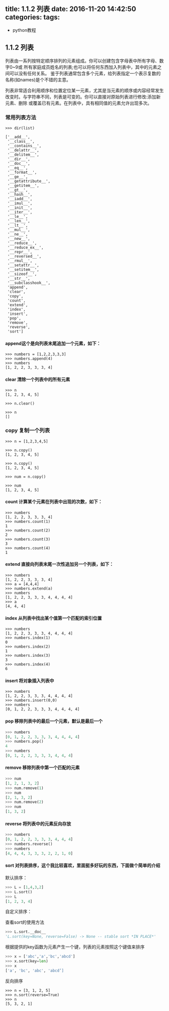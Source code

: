 title: 1.1.2 列表
date: 2016-11-20 14:42:50
categories:
tags:
---
  - python教程


## 1.1.2 列表

列表由一系列按特定顺序排列的元素组成。你可以创建包含字母表中所有字母、数字0~9或 所有家庭成员姓名的列表;也可以将任何东西加入列表中，其中的元素之间可以没有任何关系。 鉴于列表通常包含多个元素，给列表指定一个表示复数的名称(如names)是个不错的主意。

列表非常适合利用顺序和位置定位某一元素，尤其是当元素的顺序或内容经常发生改变时。与字符串不同，列表是可变的。你可以直接对原始列表进行修改:添加新元素、删除 或覆盖已有元素。在列表中，具有相同值的元素允许出现多次。
  
  
### 常用列表方法  

```
>>> dir(list)

['__add__',
 '__class__',
 '__contains__',
 '__delattr__',
 '__delitem__',
 '__dir__',
 '__doc__',
 '__eq__',
 '__format__',
 '__ge__',
 '__getattribute__',
 '__getitem__',
 '__gt__',
 '__hash__',
 '__iadd__',
 '__imul__',
 '__init__',
 '__iter__',
 '__le__',
 '__len__',
 '__lt__',
 '__mul__',
 '__ne__',
 '__new__',
 '__reduce__',
 '__reduce_ex__',
 '__repr__',
 '__reversed__',
 '__rmul__',
 '__setattr__',
 '__setitem__',
 '__sizeof__',
 '__str__',
 '__subclasshook__',
 'append',
 'clear',
 'copy',
 'count',
 'extend',
 'index',
 'insert',
 'pop',
 'remove',
 'reverse',
 'sort']
```

#### append这个是向列表末尾追加一个元素，如下：

```
>>> numbers = [1,2,2,3,3,3]
>>> numbers.append(4)
>>> numbers
[1, 2, 2, 3, 3, 3, 4]
```

#### clear 清除一个列表中的所有元素

```
>>> n
[1, 2, 3, 4, 5]

>>> n.clear()

>>> n
[]
```

### copy 复制一个列表

```
>>> n = [1,2,3,4,5]

>>> n.copy()
[1, 2, 3, 4, 5]

>>> n.copy()
[1, 2, 3, 4, 5]

>>> num = n.copy()

>>> num
[1, 2, 3, 4, 5]

```

#### count 计算某个元素在列表中出现的次数，如下：


```   
>>> numbers
[1, 2, 2, 3, 3, 3, 4]
>>> numbers.count(1)
1
>>> numbers.count(2)
2
>>> numbers.count(3)
3
>>> numbers.count(4)
1
```

#### extend 直接向列表末尾一次性追加另一个列表，如下：

```
>>> numbers
[1, 2, 2, 3, 3, 3, 4]
>>> a = [4,4,4]
>>> numbers.extend(a)
>>> numbers
[1, 2, 2, 3, 3, 3, 4, 4, 4, 4]
>>> a
[4, 4, 4]
```

#### index 从列表中找出某个值第一个匹配的索引位置

```
>>> numbers
[1, 2, 2, 3, 3, 3, 4, 4, 4, 4]
>>> numbers.index(1)
0
>>> numbers.index(2)
1
>>> numbers.index(3)
3
>>> numbers.index(4)
6
```

#### insert 将对象插入列表中

```
>>> numbers
[1, 2, 2, 3, 3, 3, 4, 4, 4, 4]
>>> numbers.insert(0,0)
>>> numbers
[0, 1, 2, 2, 3, 3, 3, 4, 4, 4, 4]
```

#### pop 移除列表中的最后一个元素，默认是最后一个

```python
>>> numbers
[0, 1, 2, 2, 3, 3, 3, 4, 4, 4, 4]
>>> numbers.pop()
4
>>> numbers
[0, 1, 2, 2, 3, 3, 3, 4, 4, 4]
```

#### remove 移除列表中第一个匹配的元素

```python
>>> num
[1, 2, 1, 3, 2]
>>> num.remove(1)
>>> num
[2, 1, 3, 2]
>>> num.remove(2)
>>> num
[1, 3, 2]
```

#### reverse 将列表中的元素反向存放


```python
>>> numbers
[0, 1, 2, 2, 3, 3, 3, 4, 4, 4]
>>> numbers.reverse()
>>> numbers
[4, 4, 4, 3, 3, 3, 2, 2, 1, 0]
```

#### sort 对列表排序，这个我比较喜欢，里面挺多好玩的东西，下面做个简单的介绍

默认排序：

```python   
>>> L = [1,4,3,2]
>>> L.sort()
>>> L
[1, 2, 3, 4]
```

自定义排序：

查看sort的使用方法

```python
>>> L.sort.__doc__
'L.sort(key=None, reverse=False) -> None -- stable sort *IN PLACE*'
```



根据提供的key函数为元素产生一个键，列表的元素按照这个键值来排序

```python
>>> x = ['abc','a','bc','abcd']
>>> x.sort(key=len)
>>> x
['a', 'bc', 'abc', 'abcd’]
```

反向排序


``` 
>>> n = [3, 1, 2, 5]
>>> n.sort(reverse=True)
>>> n
[5, 3, 2, 1]
```


